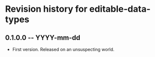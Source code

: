 # Revision history for editable-data-types

## 0.1.0.0 -- YYYY-mm-dd

* First version. Released on an unsuspecting world.
